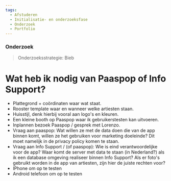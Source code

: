 ```yaml
---
tags:
  - Afstuderen
  - Initialisatie- en onderzoeksfase
  - Onderzoek
  - Portfolio
---
```

### Onderzoek
> Onderzoeksstrategie: Bieb

# Wat heb ik nodig van Paaspop of Info Support?
- Plattegrond + coördinaten waar wat staat.
- Rooster template waar en wanneer welke artiesten staan. 
- Huisstijl, denk hierbij vooral aan logo's en kleuren.
- Een kleine booth op Paaspop waar ik gebruikerstesten kan uitvoeren.
- Inplannen bezoek Paaspop / gesprek met Lorenzo. 
- Vraag aan paaspop: Wat willen ze met de data doen die van de app binnen komt, willen ze het gebruiken voor marketing doeleinde? Dit moet namelijk in de privacy policy komen te staan. 
- Vraag aan Info Support / (of paaspop): Wie is eind verantwoordelijke voor de app? Waar komt de server met data te staan (in Nederland?) als ik een database omgeving realiseer binnen Info Support? Als er foto's gebruikt worden in de app van artiesten, zijn hier de juiste rechten voor?    
- IPhone om op te testen
- Android telefoon om op te testen
